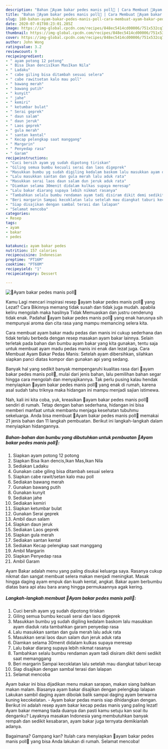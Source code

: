 ```yaml
---
description: "Bahan 🍗Ayam bakar pedes manis poll🍗 | Cara Membuat 🍗Ayam bakar pedes manis poll🍗 Yang Sedap"
title: "Bahan 🍗Ayam bakar pedes manis poll🍗 | Cara Membuat 🍗Ayam bakar pedes manis poll🍗 Yang Sedap"
slug: 180-bahan-ayam-bakar-pedes-manis-poll-cara-membuat-ayam-bakar-pedes-manis-poll-yang-sedap
date: 2020-07-01T08:23:01.285Z
image: https://img-global.cpcdn.com/recipes/848ec5414cd00006/751x532cq70/🍗ayam-bakar-pedes-manis-poll🍗-foto-resep-utama.jpg
thumbnail: https://img-global.cpcdn.com/recipes/848ec5414cd00006/751x532cq70/🍗ayam-bakar-pedes-manis-poll🍗-foto-resep-utama.jpg
cover: https://img-global.cpcdn.com/recipes/848ec5414cd00006/751x532cq70/🍗ayam-bakar-pedes-manis-poll🍗-foto-resep-utama.jpg
author: John Wong
ratingvalue: 3.2
reviewcount: 9
recipeingredient:
- " ayam potong 12 potong"
- " Bisa Ikan dencisIkan MasIkan Nila"
- " Ladaku"
- " cabe giling bisa ditambah sesuai selera"
- " cabe rawitsetan kalo mau poll"
- " bawang merah"
- " bawang putih"
- " kunyit"
- " jahe"
- " kemiri"
- " ketumbar bulat"
- " Serai geprek"
- " daun salam"
- " daun jeruk"
- " Laos geprek"
- " gula merah"
- " santan kental"
- " Kecap pelengkap saat manggang"
- " Margarin"
- " Penyedap rasa"
- " Garam"
recipeinstructions:
- "Cuci bersih ayam yg sudah dipotong tiriskan"
- "Giling semua bumbu kecuali serai dan laos digeprek"
- "Masukkan bumbu yg sudah digiling kedalam baskom lalu masukkan ayam diaduk rata tambahkan garam penyedap rasa"
- "Lalu masukkan santan dan gula merah lalu aduk rata"
- "Masukkan serai laos daun salam dun jeruk aduk rata"
- "Diamkan selama 30menit didalam kulkas supaya meresap"
- "Lalu bakar diarang supaya lebih nikmat rasanya"
- "Tambahkan selalu bumbu rendaman ayam tadi disiram dikit demi sedikit saat memanggang"
- "Beri margarin Sampai kecoklatan lalu setelah mau diangkat taburi kecap"
- "Siap disajikan dengan sambal terasi dan lalapan"
- "Selamat mencoba"
categories:
- Resep
tags:
- ayam
- bakar
- pedes

katakunci: ayam bakar pedes 
nutrition: 157 calories
recipecuisine: Indonesian
preptime: "PT16M"
cooktime: "PT60M"
recipeyield: "1"
recipecategory: Dessert

---
```



![🍗Ayam bakar pedes manis poll🍗](https://img-global.cpcdn.com/recipes/848ec5414cd00006/751x532cq70/🍗ayam-bakar-pedes-manis-poll🍗-foto-resep-utama.jpg)

Kamu Lagi mencari inspirasi resep 🍗ayam bakar pedes manis poll🍗 yang Lezat? Cara Bikinnya memang tidak susah dan tidak juga mudah. apabila keliru mengolah maka hasilnya Tidak Memuaskan dan justru cenderung tidak enak. Padahal 🍗ayam bakar pedes manis poll🍗 yang enak harusnya sih mempunyai aroma dan cita rasa yang mampu memancing selera kita.

Cara membuat ayam bakar madu pedas dan manis ini cukup sederhana dan tidak terlalu berbeda dengan resep masakan ayam bakar lainnya. Selain terletak pada bahan dan bumbu ayam bakar yang kita gunakan, tentu saja untuk membuat ayam madu pedas manis ini enak dan lezat juga. Cara Membuat Ayam Bakar Pedas Manis: Setelah ayam dibersihkan, silahkan siapkan panci diatas kompor dan gunakan api yang sedang.

Banyak hal yang sedikit banyak mempengaruhi kualitas rasa dari 🍗ayam bakar pedes manis poll🍗, mulai dari jenis bahan, lalu pemilihan bahan segar hingga cara mengolah dan menyajikannya. Tak perlu pusing kalau hendak menyiapkan 🍗ayam bakar pedes manis poll🍗 yang enak di rumah, karena asal sudah tahu triknya maka hidangan ini mampu menjadi sajian istimewa.


Nah, kali ini kita coba, yuk, kreasikan 🍗ayam bakar pedes manis poll🍗 sendiri di rumah. Tetap dengan bahan sederhana, hidangan ini bisa memberi manfaat untuk membantu menjaga kesehatan tubuhmu sekeluarga. Anda bisa membuat 🍗Ayam bakar pedes manis poll🍗 memakai 21 jenis bahan dan 11 langkah pembuatan. Berikut ini langkah-langkah dalam menyiapkan hidangannya.

<!--inarticleads1-->

##### Bahan-bahan dan bumbu yang dibutuhkan untuk pembuatan 🍗Ayam bakar pedes manis poll🍗:

1. Siapkan  ayam potong 12 potong
1. Siapkan  Bisa Ikan dencis,Ikan Mas,Ikan Nila
1. Sediakan  Ladaku
1. Gunakan  cabe giling bisa ditambah sesuai selera
1. Siapkan  cabe rawit/setan kalo mau poll
1. Sediakan  bawang merah
1. Gunakan  bawang putih
1. Gunakan  kunyit
1. Sediakan  jahe
1. Sediakan  kemiri
1. Siapkan  ketumbar bulat
1. Gunakan  Serai geprek
1. Ambil  daun salam
1. Siapkan  daun jeruk
1. Sediakan  Laos geprek
1. Siapkan  gula merah
1. Sediakan  santan kental
1. Sediakan  Kecap pelengkap saat manggang
1. Ambil  Margarin
1. Siapkan  Penyedap rasa
1. Ambil  Garam


Ayam Bakar adalah menu yang paling disukai keluarga saya. Rasanya cukup nikmat dan sangat membuat selera makan menjadi meningkat. Masak hingga daging ayam empuk dan kuah kental, angkat. Bakar ayam berbumbu diatas bara api atau bara arang hingga permukaannya agak kering. 

<!--inarticleads2-->

##### Langkah-langkah membuat 🍗Ayam bakar pedes manis poll🍗:

1. Cuci bersih ayam yg sudah dipotong tiriskan
1. Giling semua bumbu kecuali serai dan laos digeprek
1. Masukkan bumbu yg sudah digiling kedalam baskom lalu masukkan ayam diaduk rata tambahkan garam penyedap rasa
1. Lalu masukkan santan dan gula merah lalu aduk rata
1. Masukkan serai laos daun salam dun jeruk aduk rata
1. Diamkan selama 30menit didalam kulkas supaya meresap
1. Lalu bakar diarang supaya lebih nikmat rasanya
1. Tambahkan selalu bumbu rendaman ayam tadi disiram dikit demi sedikit saat memanggang
1. Beri margarin Sampai kecoklatan lalu setelah mau diangkat taburi kecap
1. Siap disajikan dengan sambal terasi dan lalapan
1. Selamat mencoba


Ayam bakar ini bisa dijadikan menu makan sarapan, makan siang bahkan makan malam. Biasanya ayam bakar disajikan dengan pelengkap lalapan Lakukan sambil daging ayam dibolak balik sampai daging ayam berwarna kuning kecokelatan. - Ayam bakar pedas manis siap dihidangkan dengan. Berikut ini adalah resep ayam bakar kecap pedas manis yang paling lezat! Ayam bakar memang tiada duanya dan pasti kamu setuju kan soal itu denganku? Layaknya masakan Indonesia yang membutuhkan banyak rempah dan sedikit kesabaran, ayam bakar juga ternyata demikianlah adanya. 

Bagaimana? Gampang kan? Itulah cara menyiapkan 🍗ayam bakar pedes manis poll🍗 yang bisa Anda lakukan di rumah. Selamat mencoba!
